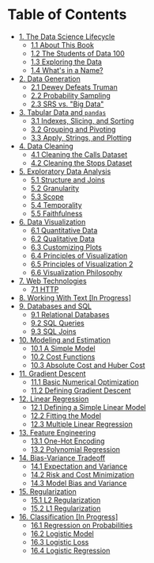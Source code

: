 # Table of Contents

* [1. The Data Science Lifecycle](ch01/the_data_science_lifecycle.md)
  * [1.1 About This Book](ch01/about_this_book.md)
  * [1.2 The Students of Data 100](ch01/the_students_of_ds100_1.md)
  * [1.3 Exploring the Data](ch01/the_students_of_ds100_2.md)
  * [1.4 What's in a Name?](ch01/the_students_of_ds100_3.md)
* [2. Data Generation](ch02/data_generation.md)
  * [2.1 Dewey Defeats Truman](ch02/dewey_truman.md)
  * [2.2 Probability Sampling](ch02/probability_sampling.md)
  * [2.3 SRS vs. "Big Data"](ch02/srs_vs_big_data.md)
* [3. Tabular Data and `pandas`](ch03/tabular_data.md)
  * [3.1 Indexes, Slicing, and Sorting](ch03/indexes_slicing_sorting.md)
  * [3.2 Grouping and Pivoting](ch03/grouping_pivoting.md)
  * [3.3 Apply, Strings, and Plotting](ch03/apply_strings_plotting.md)
* [4. Data Cleaning](ch04/data_cleaning.md)
  * [4.1 Cleaning the Calls Dataset](ch04/cleaning_1.md)
  * [4.2 Cleaning the Stops Dataset](ch04/cleaning_2.md)
* [5. Exploratory Data Analysis](ch05/eda.md)
  * [5.1 Structure and Joins](ch05/eda_structure.md)
  * [5.2 Granularity](ch05/eda_granularity.md)
  * [5.3 Scope](ch05/eda_scope.md)
  * [5.4 Temporality](ch05/eda_temp.md)
  * [5.5 Faithfulness](ch05/eda_faithfulness.md)
* [6. Data Visualization](ch06/visualization.md)
  * [6.1 Quantitative Data](ch06/quantitative_viz.md)
  * [6.2 Qualitative Data](ch06/qualitative_viz.md)
  * [6.3 Customizing Plots](ch06/customizing_with_matplotlib.md)
  * [6.4 Principles of Visualization](ch06/viz_principles.md)
  * [6.5 Principles of Visualization 2](ch06/viz_principles_2.md)
  * [6.6 Visualization Philosophy](ch06/viz_philosophy.md)
* [7. Web Technologies](ch07/web_intro.md)
  * [7.1 HTTP](ch07/web_http.md)
* [8. Working With Text [In Progress]]()
* [9. Databases and SQL](ch09/sql_intro.md)
  * [9.1 Relational Databases](ch09/sql_rdbms.md)
  * [9.2 SQL Queries](ch09/sql_basics.md)
  * [9.3 SQL Joins](ch09/sql_joins.md)
* [10. Modeling and Estimation](ch10/modeling_estimation.md)
  * [10.1 A Simple Model](ch10/modeling_simple.md)
  * [10.2 Cost Functions](ch10/modeling_cost_functions.md)
  * [10.3 Absolute Cost and Huber Cost](ch10/modeling_abs_huber.md)
* [11. Gradient Descent](ch11/gradient_descent.md)
  * [11.1 Basic Numerical Optimization](ch11/gradient_basics.md)
  * [11.2 Defining Gradient Descent](ch11/gradient_descent_define.md)
* [12. Linear Regression](ch12/linear_models.md)
  * [12.1 Defining a Simple Linear Model](ch12/linear_tips.md)
  * [12.2 Fitting the Model](ch12/linear_grad.md)
  * [12.3 Multiple Linear Regression](ch12/linear_multiple.md)
* [13. Feature Engineering](ch13/feature_engineering.md)
  * [13.1 One-Hot Encoding](ch13/feature_one_hot.md)
  * [13.2 Polynomial Regression](ch13/feature_polynomial.md)
* [14. Bias-Variance Tradeoff](ch14/bias_intro.md)
  * [14.1 Expectation and Variance](ch14/bias_random_vars.md)
  * [14.2 Risk and Cost Minimization](ch14/bias_risk.md)
  * [14.3 Model Bias and Variance](ch14/bias_modeling.md)
* [15. Regularization](ch15/reg_intro.md)
  * [15.1 L2 Regularization](ch15/reg_ridge.md)
  * [15.2 L1 Regularization](ch15/reg_lasso.md)
* [16. Classification [In Progress]]()
  * [16.1 Regression on Probabilities]()
  * [16.2 Logistic Model]()
  * [16.3 Logistic Loss]()
  * [16.4 Logistic Regression]()
